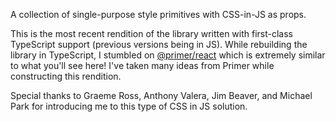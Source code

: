 A collection of single-purpose style primitives with CSS-in-JS as props.

This is the most recent rendition of the library written with first-class TypeScript support (previous versions being in JS).  While rebuilding the library in TypeScript, I stumbled on [@primer/react](https://primer.style/components/) which is extremely similar to what you'll see here!  I've taken many ideas from Primer while constructing this rendition.

Special thanks to Graeme Ross, Anthony Valera, Jim Beaver, and Michael Park for introducing me to this type of CSS in JS solution.
